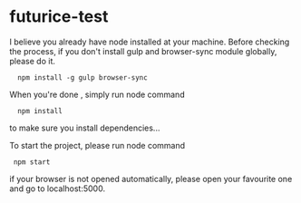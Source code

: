 # futurice-test

I believe you already have node installed at your machine. Before checking the process, if you don't install gulp and browser-sync module globally, 
please do it. 
```
  npm install -g gulp browser-sync
```

When you're done , simply run node command
```
  npm install
```
 to make sure you install dependencies... 
 
 To start the project, please run node command
 ```
  npm start
 ```
 if your browser is not opened automatically, please open your favourite one and go to localhost:5000.
